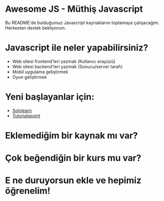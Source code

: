 # Awesome JS - Müthiş Javascript 

Bu README'de bulduğumuz Javascript kaynaklarını toplamaya çalışacağım. Herkesten destek bekliyorum. 

# Javascript ile neler yapabilirsiniz?
- Web sitesi frontend'leri yazmak (Kullanıcı arayüzü)
- Web sitesi backend'leri yazmak (Sunucu/server tarafı)
- Mobil uygulama geliştirmek
- Oyun geliştirmek

# Yeni başlayanlar için: 
- [Sololearn](https://www.sololearn.com/Course/JavaScript/)
- [Tutorialspoint](https://www.tutorialspoint.com/javascript/index.htm)


# Eklemediğim bir kaynak mı var? 
# Çok beğendiğin bir kurs mu var? 
# E ne duruyorsun ekle ve hepimiz öğrenelim!